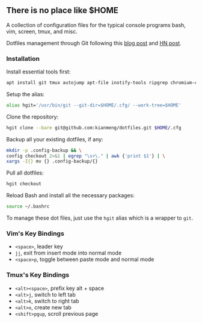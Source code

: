 ## There is no place like $HOME
A collection of configuration files for the typical console programs bash, vim,
screen, tmux, and misc.

Dotfiles management through Git following this [blog post](https://developer.atlassian.com/blog/2016/02/best-way-to-store-dotfiles-git-bare-repo/) and [HN post](https://news.ycombinator.com/item?id=11070797).

### Installation

Install essential tools first:
```bash
apt install git tmux autojump apt-file inotify-tools ripgrep chromium-chromedriver pgcli vim
```

Setup the alias:
```bash
alias hgit='/usr/bin/git --git-dir=$HOME/.cfg/ --work-tree=$HOME'
```

Clone the repository:
```bash
hgit clone --bare git@github.com:kianmeng/dotfiles.git $HOME/.cfg
```

Backup all your existing dotfiles, if any:
```bash
mkdir -p .config-backup && \
config checkout 2>&1 | egrep "\s+\." | awk {'print $1'} | \
xargs -I{} mv {} .config-backup/{}
```

Pull all dotfiles:
```bash
hgit checkout
```

Reload Bash and install all the necessary packages:
```bash
source ~/.bashrc
```

To manage these dot files, just use the `hgit` alias which is a wrapper to
`git`.

### Vim's Key Bindings

- `<space>`, leader key
- `jj`, exit from insert mode into normal mode
- `<space>p`, toggle between paste mode and normal mode

### Tmux's Key Bindings
- `<alt><space>`, prefix key alt + space
- `<alt>j`, switch to left tab
- `<alt>k`, switch to right tab
- `<alt>o`, create new tab
- `<shift>pgup`, scroll previous page

